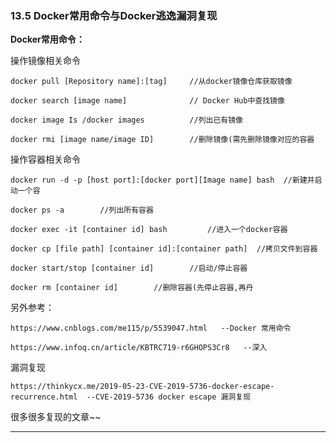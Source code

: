 ### 13.5 Docker常用命令与Docker逃逸漏洞复现

**Docker常用命令：**

操作镜像相关命令

    docker pull [Repository name]:[tag] 	//从docker镜像仓库获取镜像
    
    docker search [image name] 				// Docker Hub中查找镜像 
    
    docker image Is /docker images 			//列出已有镜像 
    
    docker rmi [image name/image ID] 		//删除镜像(需先删除镜像对应的容器
    
        

操作容器相关命令

    docker run -d -p [host port]:[docker port][Image name] bash  //新建并启动一个容 
    
    docker ps -a 		//列出所有容器 
    
    docker exec -it [container id] bash 		//进入一个docker容器
    
    docker cp [file path] [container id]:[container path]  //拷贝文件到容器 
    
    docker start/stop [container id] 		//启动/停止容器 
    
    docker rm [container id] 		//删除容器(先停止容器,再丹
    
        

另外参考：

    https://www.cnblogs.com/me115/p/5539047.html   --Docker 常用命令
    
    https://www.infoq.cn/article/KBTRC719-r6GHOPS3Cr8   --深入
    
        

漏洞复现

    https://thinkycx.me/2019-05-23-CVE-2019-5736-docker-escape-recurrence.html  --CVE-2019-5736 docker escape 漏洞复现
    
        

很多很多复现的文章~~

* * *